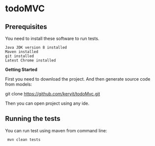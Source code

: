 # todoMVC

## Prerequisites

You need to install these software to run tests.

    Java JDK version 8 installed
    Maven installed
    git installed
    Latest Chrome installed

**Getting Started**

First you need to download the project. And then generate source code from models:

git clone https://github.com/keryit/todoMvc.git

Then you can open project using any ide.


 ## Running the tests

You can run test using maven from command line:

     mvn clean tests

